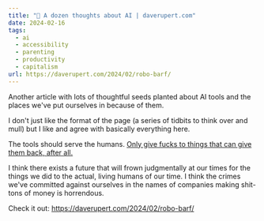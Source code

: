 ```yaml
---
title: "🔗 A dozen thoughts about AI | daverupert.com"
date: 2024-02-16
tags:
  - ai
  - accessibility
  - parenting
  - productivity
  - capitalism
url: https://daverupert.com/2024/02/robo-barf/
---
```


Another article with lots of thoughtful seeds planted about AI tools and the places we've put ourselves in because of them.

I don't just like the format of the page (a series of tidbits to think over and mull) but I like and agree with basically everything here.

The tools should serve the humans. [Only give fucks to things that can give them back, after all.](https://drhayes.io/links/2024/02/a-unified-theory-of-fucks/)

I think there exists a future that will frown judgmentally at our times for the things we did to the actual, living humans of our time. I think the crimes we've committed against ourselves in the names of companies making shit-tons of money is horrendous.

Check it out: https://daverupert.com/2024/02/robo-barf/